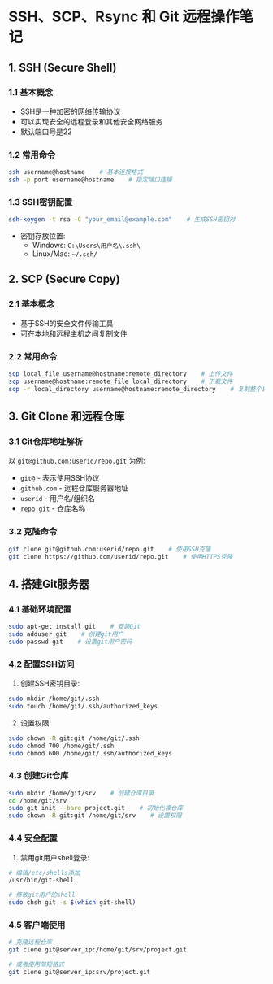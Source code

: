 # SSH、SCP、Rsync 和 Git 远程操作笔记

## 1. SSH (Secure Shell)

### 1.1 基本概念
- SSH是一种加密的网络传输协议
- 可以实现安全的远程登录和其他安全网络服务
- 默认端口号是22

### 1.2 常用命令
```bash
ssh username@hostname    # 基本连接格式
ssh -p port username@hostname    # 指定端口连接
```

### 1.3 SSH密钥配置
```bash
ssh-keygen -t rsa -C "your_email@example.com"    # 生成SSH密钥对
```
- 密钥存放位置:
  - Windows: `C:\Users\用户名\.ssh\`
  - Linux/Mac: `~/.ssh/`

## 2. SCP (Secure Copy)

### 2.1 基本概念
- 基于SSH的安全文件传输工具
- 可在本地和远程主机之间复制文件

### 2.2 常用命令
```bash
scp local_file username@hostname:remote_directory    # 上传文件
scp username@hostname:remote_file local_directory    # 下载文件
scp -r local_directory username@hostname:remote_directory    # 复制整个目录
```

## 3. Git Clone 和远程仓库

### 3.1 Git仓库地址解析
以 `git@github.com:userid/repo.git` 为例:
- `git@` - 表示使用SSH协议
- `github.com` - 远程仓库服务器地址
- `userid` - 用户名/组织名
- `repo.git` - 仓库名称

### 3.2 克隆命令
```bash
git clone git@github.com:userid/repo.git    # 使用SSH克隆
git clone https://github.com/userid/repo.git    # 使用HTTPS克隆
```

## 4. 搭建Git服务器

### 4.1 基础环境配置
```bash
sudo apt-get install git    # 安装Git
sudo adduser git    # 创建git用户
sudo passwd git    # 设置git用户密码
```

### 4.2 配置SSH访问
1. 创建SSH密钥目录:
```bash
sudo mkdir /home/git/.ssh
sudo touch /home/git/.ssh/authorized_keys
```

2. 设置权限:
```bash
sudo chown -R git:git /home/git/.ssh
sudo chmod 700 /home/git/.ssh
sudo chmod 600 /home/git/.ssh/authorized_keys
```

### 4.3 创建Git仓库
```bash
sudo mkdir /home/git/srv    # 创建仓库目录
cd /home/git/srv
sudo git init --bare project.git    # 初始化裸仓库
sudo chown -R git:git /home/git/srv    # 设置权限
```

### 4.4 安全配置
1. 禁用git用户shell登录:
```bash
# 编辑/etc/shells添加
/usr/bin/git-shell

# 修改git用户的shell
sudo chsh git -s $(which git-shell)
```

### 4.5 客户端使用
```bash
# 克隆远程仓库
git clone git@server_ip:/home/git/srv/project.git

# 或者使用简短格式
git clone git@server_ip:srv/project.git
```

